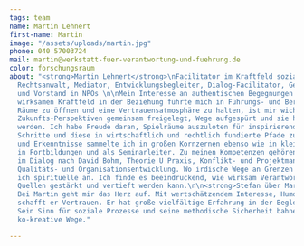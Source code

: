 ```yaml
---
tags: team
name: Martin Lehnert
first-name: Martin
image: "/assets/uploads/martin.jpg"
phone: 040 57003724
mail: martin@werkstatt-fuer-verantwortung-und-fuehrung.de
color: forschungsraum
about: "<strong>Martin Lehnert</strong>\nFacilitator im Kraftfeld sozialer Plastik.
  Rechtsanwalt, Mediator, Entwicklungsbegleiter, Dialog-Facilitator, Geschäftsführer
  und Vorstand in NPOs \n\nMein Interesse an authentischen Begegnungen und dem dabei
  wirksamen Kraftfeld in der Beziehung führte mich in Führungs- und Beratungsaufgaben.
  Räume zu öffnen und eine Vertrauensatmosphäre zu halten, ist mir wichtig, damit
  Zukunfts-Perspektiven gemeinsam freigelegt, Wege aufgespürt und sie handhabbar ausgestaltet
  werden. Ich habe Freude daran, Spielräume auszuloten für inspirierende praktische
  Schritte und diese in wirtschaftlich und rechtlich fundierte Pfade zu lenken. Erfahrungen
  und Erkenntnisse sammelte ich in großen Kornzernen ebenso wie in kleinen Initiativen,
  in Fortbildungen und als Seminarleiter. Zu meinen Kompetenzen gehören Facilitator
  im Dialog nach David Bohm, Theorie U Praxis, Konflikt- und Projektmanagementtechniken,
  Qualitäts- und Organisationsentwicklung. Wo irdische Wege an Grenzen stoßen, biete
  ich spirituelle an. Ich finde es beeindruckend, wie wirksam Verantwortung aus geistigen
  Quellen gestärkt und vertieft werden kann.\n\n<strong>Stefan über Martin:</strong>
  Bei Martin geht mir das Herz auf. Mit wertschätzendem Interesse, Humor und Selbstreflektion
  schafft er Vertrauen. Er hat große vielfältige Erfahrung in der Begleitung von Organisationen.
  Sein Sinn für soziale Prozesse und seine methodische Sicherheit bahnen produktive
  ko-kreative Wege."

---
```


